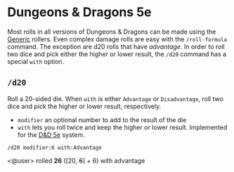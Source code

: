 # Dungeons & Dragons 5e

Most rolls in all versions of Dungeons & Dragons can be made using the [Generic](/systems/generic) rollers. Even complex damage rolls are easy with the `/roll-formula` command. The exception are d20 rolls that have *advantage*. In order to roll two dice and pick either the higher or lower result, the `/d20` command has a special `with` option.

## `/d20`

Roll a 20-sided die. When `with` is either `Advantage` or `Disadvantage`, roll two dice and pick the higher or lower result, respectively.

* `modifier` an optional number to add to the result of the die
* `with` lets you roll twice and keep the higher or lower result. Implemented for the [D&D 5e](/systems/dnd5e) system.

<!-- panels:start -->
<!-- div:left-panel -->
```invocation
/d20 modifier:6 with:Advantage
```
<!-- div:right-panel -->
<@user> rolled **26** ([20, ~~6~~] + 6) with advantage
<!-- panels:end -->
